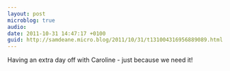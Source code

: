 ```yaml
---
layout: post
microblog: true
audio: 
date: 2011-10-31 14:47:17 +0100
guid: http://samdeane.micro.blog/2011/10/31/t131004316956889089.html
---
```

Having an extra day off with Caroline - just because we need it!
